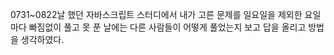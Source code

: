 0731~0822날 했던 자바스크립트 스터디에서 내가 고른 문제를 일요일을 제외한 요일마다 빠짐없이 풀고 못 푼 날에는 다른 사람들이 어떻게 풀었는지 
보고 답을 올리고 방법을 생각하였다.  
